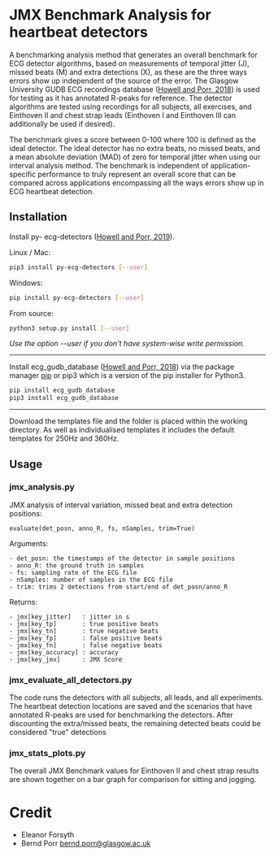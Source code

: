 # JMX Benchmark Analysis for heartbeat detectors

A benchmarking analysis method that generates an overall benchmark for
ECG detector algorithms, based on measurements of temporal jitter (J),
missed beats (M) and extra detections (X), as these are the three ways
errors show up independent of the source of the error. The Glasgow
University GUDB ECG recordings database ([Howell and Porr,
2018](http://dx.doi.org/10.5525/gla.researchdata.716)) is used for
testing as it has annotated R-peaks for reference. The detector
algorithms are tested using recordings for all subjects, all
exercises, and Einthoven II and chest strap leads (Einthoven I and
Einthoven III can additionally be used if desired).

The benchmark gives a score between 0-100 where 100 is defined as the
ideal detector. The ideal detector has no extra beats, no missed
beats, and a mean absolute deviation (MAD) of zero for temporal jitter
when using our interval analysis method. The benchmark is independent
of application-specific performance to truly represent an overall
score that can be compared across applications encompassing all the
ways errors show up in ECG heartbeat detection.

## Installation

Install py- ecg-detectors ([Howell and Porr, 2019](https://doi.org/10.5281/zenodo.3353396)).

Linux / Mac:
```bash
pip3 install py-ecg-detectors [--user]
```
Windows:
```bash
pip install py-ecg-detectors [--user]
```
From source:
```bash
python3 setup.py install [--user]
```
*Use the option --user if you don't have system-wise write permission.*

---
Install ecg_gudb_database ([Howell and Porr, 2018](https://pypi.org/project/ecg-gudb-database/)) via the package manager [pip](https://pip.pypa.io/en/stable/) or pip3 which is a version of the pip installer for Python3.

```bash
pip install ecg_gudb_database
pip3 install ecg_gudb_database
```

---
Download the templates file and the folder is placed within the working directory. As well as individualised templates it includes the default templates for 250Hz and 360Hz.

## Usage

### jmx_analysis.py

JMX analysis of interval variation, missed beat and extra detection positions:

```
evaluate(det_posn, anno_R, fs, nSamples, trim=True)
```

Arguments:

    - det_posn: the timestamps of the detector in sample positions
    - anno_R: the ground truth in samples
    - fs: sampling rate of the ECG file
    - nSamples: number of samples in the ECG file
    - trim: trims 2 detections from start/end of det_posn/anno_R


Returns:

    - jmx[key_jitter]   : jitter in s
    - jmx[key_tp]       : true positive beats
    - jmx[key_tn]       : true negative beats
    - jmx[key_fp]       : false positive beats
    - jmx[key_fn]       : false negative beats
    - jmx[key_accuracy] : accuracy
    - jmx[key_jmx]      : JMX Score


### jmx_evaluate_all_detectors.py

The code runs the detectors with all subjects, all leads, and all
experiments. The heartbeat detection locations are saved and the
scenarios that have annotated R-peaks are used for benchmarking the
detectors. After discounting the
extra/missed beats, the remaining detected beats could be considered
"true" detections

### jmx_stats_plots.py

The overall JMX Benchmark values for Einthoven
II and chest strap results are shown together on a bar graph for
comparison for sitting and jogging.

# Credit

 - Eleanor Forsyth
 - Bernd Porr <bernd.porr@glasgow.ac.uk>
